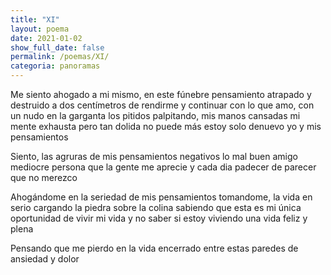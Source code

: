 ```yaml
---
title: "XI"
layout: poema
date: 2021-01-02
show_full_date: false
permalink: /poemas/XI/
categoria: panoramas
---
```

Me siento ahogado a mi mismo, en este fúnebre pensamiento
atrapado y destruido
a dos centímetros de rendirme y continuar
con lo que amo, con un nudo en la garganta
los pitidos palpitando, mis manos cansadas
mi mente exhausta pero tan dolida
no puede más
estoy solo denuevo yo y mis pensamientos

Siento, las agruras de mis pensamientos negativos
lo mal buen amigo mediocre persona
que la gente me aprecie y cada dia padecer de parecer que no merezco

Ahogándome en la seriedad de mis pensamientos
tomandome, la vida en serio
cargando la piedra sobre la colina
sabiendo que esta es mi única
oportunidad de vivir mi vida
y no saber si estoy viviendo una vida feliz y plena

Pensando que me pierdo en la vida
encerrado entre estas paredes de ansiedad y dolor
